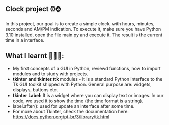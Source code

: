 ## Clock project ⏰⌚

In this project, our goal is to create a simple clock, with hours, minutes, seconds and AM/PM indication. To execute it, make sure you have Python 3.10 installed, open the file main.py and execute it. The result is the current time in a interface. 

## What I learnt 🧑🏻‍💻:

-  My first concepts of a GUI in Python, reviewd functions, how to import modules and to study with projects. 
-  <b>tkinter and tkinter.ttk </b> modules - It is a standard Python interface to the Tk GUI toolkit shipped with Python. General purpose are: widgets, displays, buttons etc. 
-  <b>tkinter Label:</b> It is a widget where you can display text or images. In our code, we used it to show the time (the time format is a string). 
-  label.after(): used for update an interface after some time. 
-  For more about Tkinter, check the documentation here: https://docs.python.org/pt-br/3/library/tk.html

